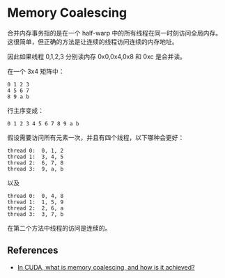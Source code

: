 # Memory Coalescing

合并内存事务指的是在一个 half-warp 中的所有线程在同一时刻访问全局内存。这很简单，但正确的方法是让连续的线程访问连续的内存地址。

因此如果线程 0,1,2,3 分别读内存 0x0,0x4,0x8 和 0xc 是合并读。

在一个 3x4 矩阵中：

```
0 1 2 3
4 5 6 7
8 9 a b
```

行主序变成：

```
0 1 2 3 4 5 6 7 8 9 a b
```

假设需要访问所有元素一次，并且有四个线程，以下哪种会更好：

```
thread 0:  0, 1, 2
thread 1:  3, 4, 5
thread 2:  6, 7, 8
thread 3:  9, a, b
```

以及 

```
thread 0:  0, 4, 8
thread 1:  1, 5, 9
thread 2:  2, 6, a
thread 3:  3, 7, b
```

在第二个方法中线程的访问是连续的。

## References

- [In CUDA, what is memory coalescing, and how is it achieved?](https://stackoverflow.com/questions/5041328/in-cuda-what-is-memory-coalescing-and-how-is-it-achieved)